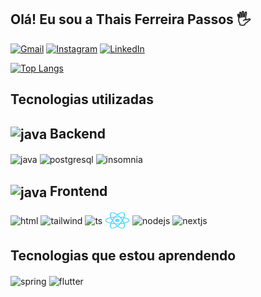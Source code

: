 ## Olá! Eu sou a Thais Ferreira Passos 🖐️

[![Gmail](https://img.shields.io/badge/Gmail-D14836?style=for-the-badge&logo=gmail&logoColor=white)](thispassos55@gmail.com)
[![Instagram](https://img.shields.io/badge/Instagram-E4405F?style=for-the-badge&logo=instagram&logoColor=white)](https://www.instagram.com/ferreirap.thais)
[![LinkedIn](https://img.shields.io/badge/LinkedIn-0077B5?style=for-the-badge&logo=linkedin&logoColor=white)](https://www.linkedin.com/in/thais-ferreira-b444482a2/)

[![Top Langs](https://github-readme-stats.vercel.app/api/top-langs/?username=thaisfp&layout=compact)](https://github.com/thaisfp/github-readme-stats)

## Tecnologias utilizadas

<div style="display: inline_block">
  <h2><img align="center" alt="java" height="20" width="20" src="https://img.icons8.com/external-flaticons-flat-flat-icons/64/external-backend-no-code-flaticons-flat-flat-icons-2.png" alt="external-backend-no-code-flaticons-flat-flat-icons-2"/>
 Backend</h2>
  <img align="center" alt="java" height="30" width="40" src="https://cdn.jsdelivr.net/gh/devicons/devicon@latest/icons/java/java-original.svg" />
  <img align="center" alt="postgresql" height="30" width="40"  src="https://cdn.jsdelivr.net/gh/devicons/devicon@latest/icons/postgresql/postgresql-original.svg" />
  <img align="center" alt="insomnia" height="30" width="40"  src="https://cdn.jsdelivr.net/gh/devicons/devicon@latest/icons/insomnia/insomnia-original.svg" />
</div>
  
<div style="display: inline_block">
  <h2><img align="center" alt="java" height="20" width="20" src="https://img.icons8.com/papercut/60/code.png" alt="code"/>
 Frontend</h2>
  <img align="center" alt="html" height="30" width="40" src="https://cdn.jsdelivr.net/gh/devicons/devicon@latest/icons/html5/html5-original.svg" />
  <img align="center" alt="tailwind" height="30" width="40" src="https://cdn.jsdelivr.net/gh/devicons/devicon@latest/icons/tailwindcss/tailwindcss-original.svg" />
  <img align="center" alt="ts" height="30" width="40" src="https://cdn.jsdelivr.net/gh/devicons/devicon@latest/icons/typescript/typescript-original.svg" />     
  <img align="center" alt="react" height="30" width="40" src="https://raw.githubusercontent.com/devicons/devicon/master/icons/react/react-original.svg" />
  <img align="center" alt="nodejs" height="30" width="40" src="https://cdn.jsdelivr.net/gh/devicons/devicon@latest/icons/nodejs/nodejs-original.svg" />
  <img align="center" alt="nextjs" height="30" width="40" src="https://cdn.jsdelivr.net/gh/devicons/devicon@latest/icons/nextjs/nextjs-original.svg" />
</div>

## Tecnologias que estou aprendendo

<div>
  <img align="center" alt="spring"  height="30" width="40" src="https://cdn.jsdelivr.net/gh/devicons/devicon@latest/icons/spring/spring-original.svg" />
 
  <img align="center" alt="flutter"  height="30" width="40"  src="https://cdn.jsdelivr.net/gh/devicons/devicon@latest/icons/flutter/flutter-original.svg" />         
</div>
